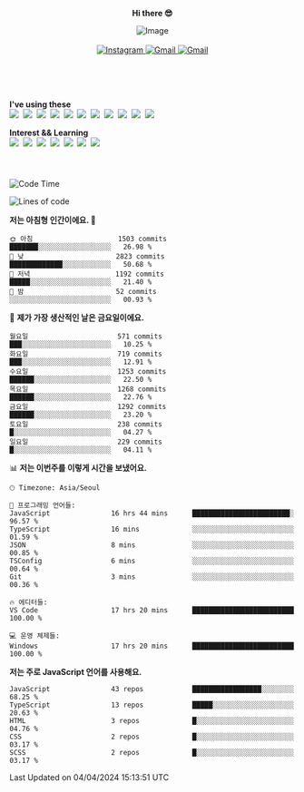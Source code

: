 <p align="center">
  <strong>Hi there 😎</strong>
</p>
<p align="center">
 <img src="https://github.com/newri0807/newri0807/assets/51315988/4a6fb530-b6e7-4156-ae8c-bd620836a7cc" alt="Image" align="center"/>
  <br/>
  <br/>
  <a href="https://www.instagram.com/_nm.87/">
    <img src="https://img.shields.io/badge/-Instagram-dd2a7b?style=flat-squaree&logo=instagram&logoColor=white" alt="Instagram" />
  </a>
  <a href="mailto:newri0807@gmail.com">
    <img src="https://img.shields.io/badge/-Gmail-d14836?style=flat-squaree&logo=Gmail&logoColor=white" alt="Gmail" />
  </a>
  <a href="https://twitter.com/Irwen215">
    <img src="https://img.shields.io/badge/Twitter-1DA1F2?style=flat-squaree&logo=twitter&logoColor=white" alt="Gmail" />
  </a>  
</p>

 
 
</p>
<br/>
<br/>
<br/>
<p align="left">
  <strong>I've using these </strong>
  <br/>
  <img src="https://img.shields.io/badge/Html5-E34F26?style=flat-square&logo=html5&logoColor=white"/></a>&nbsp 
  <img src="https://img.shields.io/badge/css-1572B6?style=flat-square&logo=css3&logoColor=white"/></a>&nbsp 
  <img src="https://img.shields.io/badge/Bootstrap-7952B3?style=flat-square&logo=Bootstrap&logoColor=white"/></a>&nbsp 
  <img src="https://img.shields.io/badge/Tailwind CSS-06B6D4?style=flat-square&amp;logo=Tailwind CSS&amp;logoColor=white"></a>&nbsp 
  <img src="https://img.shields.io/badge/Javascript-ffb13b?style=flat-square&logo=javascript&logoColor=white"/></a>&nbsp 
  <img src="https://img.shields.io/badge/jquery-0769AD?style=flat-square&logo=jquery&logoColor=white"/></a>&nbsp 
  <img src="https://img.shields.io/badge/C Sharp-239120?style=flat-square&logo=C Sharp&logoColor=white"/></a>&nbsp 
  <img src="https://img.shields.io/badge/.NET-512BD4?style=flat-square&logo=.NET&logoColor=white"/></a>&nbsp 
  <img src="https://img.shields.io/badge/MicrosoftSQLServer-CC2927?style=flat-square&logo=microsoft&logoColor=white"/></a>&nbsp
  <img src="https://img.shields.io/badge/Firebase-FFCA28?style=flat-square&logo=firebase&logoColor=white"/></a>&nbsp 
  <img src="https://img.shields.io/badge/react-61DAFB?style=flat-square&logo=react&logoColor=white"/></a>&nbsp  
</p>

<p align="left">
  <strong>Interest && Learning</strong>
  <br/>
  <img src="https://img.shields.io/badge/TypeScript-3178C6?style=flat-square&logo=TypeScript&logoColor=white"/>&nbsp 
  <img src="https://img.shields.io/badge/Next.js-000000?style=flat-square&logo=Next.js&logoColor=white"/></a>&nbsp  
  <img src="https://img.shields.io/badge/Node.js-339933?style=flat-square&logo=node.js&logoColor=white"/></a>&nbsp 
  <img src="https://img.shields.io/badge/nestjs-E0234E?style=flat-square&logo=nestjs&logoColor=white"/></a>&nbsp 
  <img src="https://img.shields.io/badge/MySQL-4479A1?style=flat-square&logo=MySQL&logoColor=white"/></a>&nbsp 
  <img src="https://img.shields.io/badge/Java-007396?style=flat-square&logo=Java&logoColor=white"/></a>&nbsp
  <img src="https://img.shields.io/badge/Sass-CC6699?style=flat-square&logo=Sass&logoColor=white"/></a>&nbsp 
</p>

&nbsp;
&nbsp;
###

<!--START_SECTION:waka-->
![Code Time](http://img.shields.io/badge/Code%20Time-921%20hrs%2011%20mins-blue)

![Lines of code](https://img.shields.io/badge/%EC%A0%80%EB%8A%94%20%EC%97%AC%ED%83%9C%EA%B9%8C%EC%A7%80%20-6.3%20million%20%EC%A4%84%EC%9D%98%20%EC%BD%94%EB%93%9C%EB%A5%BC%20%EC%9E%91%EC%84%B1%ED%96%88%EC%96%B4%EC%9A%94.-blue)

**저는 아침형 인간이에요. 🐤** 

```text
🌞 아침                     1503 commits        ███████░░░░░░░░░░░░░░░░░░   26.98 % 
🌆 낮　                     2823 commits        █████████████░░░░░░░░░░░░   50.68 % 
🌃 저녁                     1192 commits        █████░░░░░░░░░░░░░░░░░░░░   21.40 % 
🌙 밤　                     52 commits          ░░░░░░░░░░░░░░░░░░░░░░░░░   00.93 % 
```
📅 **제가 가장 생산적인 날은 금요일이에요.** 

```text
월요일                      571 commits         ███░░░░░░░░░░░░░░░░░░░░░░   10.25 % 
화요일                      719 commits         ███░░░░░░░░░░░░░░░░░░░░░░   12.91 % 
수요일                      1253 commits        ██████░░░░░░░░░░░░░░░░░░░   22.50 % 
목요일                      1268 commits        ██████░░░░░░░░░░░░░░░░░░░   22.76 % 
금요일                      1292 commits        ██████░░░░░░░░░░░░░░░░░░░   23.20 % 
토요일                      238 commits         █░░░░░░░░░░░░░░░░░░░░░░░░   04.27 % 
일요일                      229 commits         █░░░░░░░░░░░░░░░░░░░░░░░░   04.11 % 
```


📊 **저는 이번주를 이렇게 시간을 보냈어요.** 

```text
🕑︎ Timezone: Asia/Seoul

💬 프로그래밍 언어들: 
JavaScript               16 hrs 44 mins      ████████████████████████░   96.57 % 
TypeScript               16 mins             ░░░░░░░░░░░░░░░░░░░░░░░░░   01.59 % 
JSON                     8 mins              ░░░░░░░░░░░░░░░░░░░░░░░░░   00.85 % 
TSConfig                 6 mins              ░░░░░░░░░░░░░░░░░░░░░░░░░   00.64 % 
Git                      3 mins              ░░░░░░░░░░░░░░░░░░░░░░░░░   00.36 % 

🔥 에디터들: 
VS Code                  17 hrs 20 mins      █████████████████████████   100.00 % 

💻 운영 체제들: 
Windows                  17 hrs 20 mins      █████████████████████████   100.00 % 
```

**저는 주로 JavaScript 언어를 사용해요.** 

```text
JavaScript               43 repos            █████████████████░░░░░░░░   68.25 % 
TypeScript               13 repos            █████░░░░░░░░░░░░░░░░░░░░   20.63 % 
HTML                     3 repos             █░░░░░░░░░░░░░░░░░░░░░░░░   04.76 % 
CSS                      2 repos             █░░░░░░░░░░░░░░░░░░░░░░░░   03.17 % 
SCSS                     2 repos             █░░░░░░░░░░░░░░░░░░░░░░░░   03.17 % 
```




 Last Updated on 04/04/2024 15:13:51 UTC
<!--END_SECTION:waka-->
